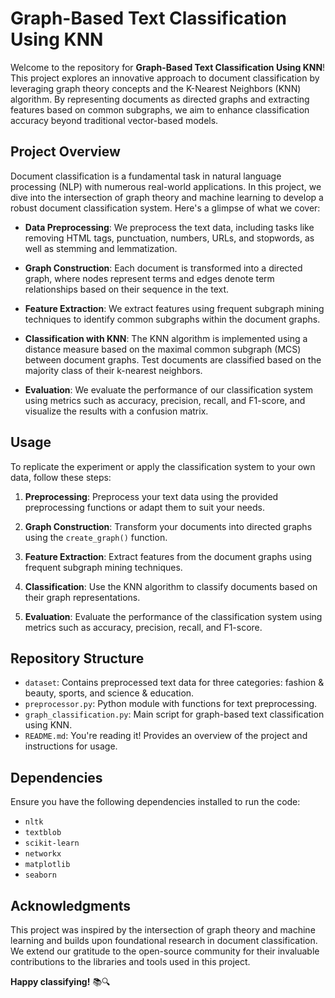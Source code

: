 # Graph-Based Text Classification Using KNN

Welcome to the repository for **Graph-Based Text Classification Using KNN**! This project explores an innovative approach to document classification by leveraging graph theory concepts and the K-Nearest Neighbors (KNN) algorithm. By representing documents as directed graphs and extracting features based on common subgraphs, we aim to enhance classification accuracy beyond traditional vector-based models.

## Project Overview

Document classification is a fundamental task in natural language processing (NLP) with numerous real-world applications. In this project, we dive into the intersection of graph theory and machine learning to develop a robust document classification system. Here's a glimpse of what we cover:

- **Data Preprocessing**: We preprocess the text data, including tasks like removing HTML tags, punctuation, numbers, URLs, and stopwords, as well as stemming and lemmatization.

- **Graph Construction**: Each document is transformed into a directed graph, where nodes represent terms and edges denote term relationships based on their sequence in the text.

- **Feature Extraction**: We extract features using frequent subgraph mining techniques to identify common subgraphs within the document graphs.

- **Classification with KNN**: The KNN algorithm is implemented using a distance measure based on the maximal common subgraph (MCS) between document graphs. Test documents are classified based on the majority class of their k-nearest neighbors.

- **Evaluation**: We evaluate the performance of our classification system using metrics such as accuracy, precision, recall, and F1-score, and visualize the results with a confusion matrix.

## Usage

To replicate the experiment or apply the classification system to your own data, follow these steps:

1. **Preprocessing**: Preprocess your text data using the provided preprocessing functions or adapt them to suit your needs.

2. **Graph Construction**: Transform your documents into directed graphs using the `create_graph()` function.

3. **Feature Extraction**: Extract features from the document graphs using frequent subgraph mining techniques.

4. **Classification**: Use the KNN algorithm to classify documents based on their graph representations.

5. **Evaluation**: Evaluate the performance of the classification system using metrics such as accuracy, precision, recall, and F1-score.

## Repository Structure

- `dataset`: Contains preprocessed text data for three categories: fashion & beauty, sports, and science & education.
- `preprocessor.py`: Python module with functions for text preprocessing.
- `graph_classification.py`: Main script for graph-based text classification using KNN.
- `README.md`: You're reading it! Provides an overview of the project and instructions for usage.

## Dependencies

Ensure you have the following dependencies installed to run the code:

- `nltk`
- `textblob`
- `scikit-learn`
- `networkx`
- `matplotlib`
- `seaborn`

## Acknowledgments

This project was inspired by the intersection of graph theory and machine learning and builds upon foundational research in document classification. We extend our gratitude to the open-source community for their invaluable contributions to the libraries and tools used in this project.

**Happy classifying!** 📚🔍
